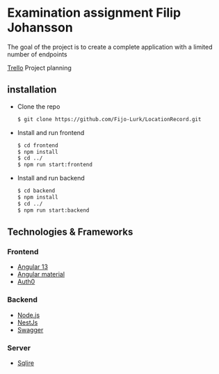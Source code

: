 # Examination assignment Filip Johansson

The goal of the project is to create a complete application with a limited number of endpoints

[Trello](https://trello.com/b/UNwqkr2h/location) Project planning

## installation

- Clone the repo

  ```sh
  $ git clone https://github.com/Fijo-Lurk/LocationRecord.git
  ```

- Install and run frontend

  ```sh
  $ cd frontend
  $ npm install
  $ cd ../
  $ npm run start:frontend
  ```

- Install and run backend
  ```sh
  $ cd backend
  $ npm install
  $ cd ../
  $ npm run start:backend
  ```

## Technologies & Frameworks

### Frontend

- [Angular 13](https://angular.io/)
- [Angular material](https://material.angular.io/)
- [Auth0](https://auth0.com/)

### Backend

- [Node.js](https://nodejs.org/en/)
- [NestJs](https://nestjs.com/)
- [Swagger](https://swagger.io/)

### Server

- [Sqlire](https://www.sqlite.org/index.html)

